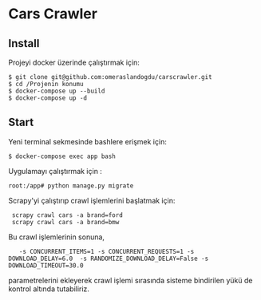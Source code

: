 # Cars Crawler

Install
----
Projeyi docker üzerinde çalıştırmak için:
    
    $ git clone git@github.com:omeraslandogdu/carscrawler.git
    $ cd /Projenin konumu
    $ docker-compose up --build
    $ docker-compose up -d
    
Start
---
Yeni terminal sekmesinde bashlere erişmek için:

    $ docker-compose exec app bash
    
Uygulamayı çalıştırmak için :

    root:/app# python manage.py migrate
    
Scrapy'yi çalıştırıp crawl işlemlerini başlatmak için:
    
     scrapy crawl cars -a brand=ford
     scrapy crawl cars -a brand=bmw
     
Bu crawl işlemlerinin sonuna,
       
       -s CONCURRENT_ITEMS=1 -s CONCURRENT_REQUESTS=1 -s DOWNLOAD_DELAY=6.0  -s RANDOMIZE_DOWNLOAD_DELAY=False -s DOWNLOAD_TIMEOUT=30.0
    
parametrelerini ekleyerek crawl işlemi sırasında sisteme bindirilen yükü de kontrol altında tutabiliriz.